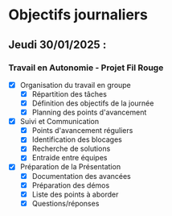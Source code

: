 # Objectifs journaliers

## Jeudi 30/01/2025 :

### Travail en Autonomie - Projet Fil Rouge

- [x] Organisation du travail en groupe
  - [x] Répartition des tâches
  - [x] Définition des objectifs de la journée
  - [x] Planning des points d'avancement

- [x] Suivi et Communication
  - [x] Points d'avancement réguliers
  - [x] Identification des blocages
  - [x] Recherche de solutions
  - [x] Entraide entre équipes

- [x] Préparation de la Présentation
  - [x] Documentation des avancées
  - [x] Préparation des démos
  - [x] Liste des points à aborder
  - [x] Questions/réponses 